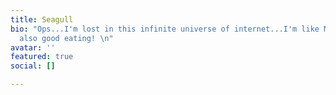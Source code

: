 ```yaml
---
title: Seagull
bio: "Ops...I'm lost in this infinite universe of internet...I'm like Music and Computering
  also good eating! \n"
avatar: ''
featured: true
social: []

---
```

